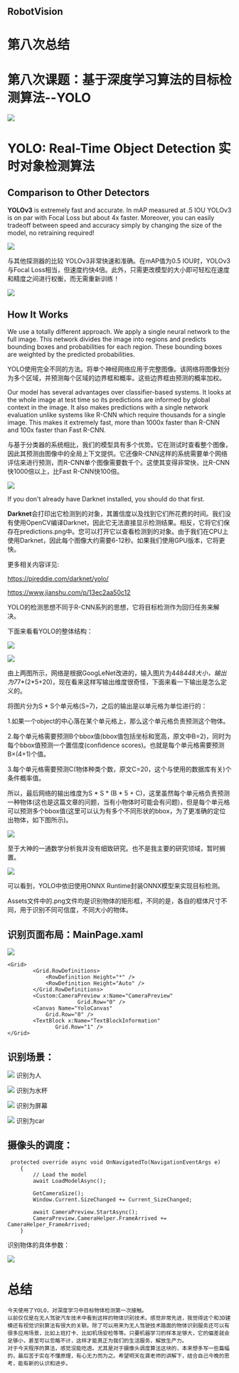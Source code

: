 RobotVision
-------
# 第八次总结
# 第八次课题：基于深度学习算法的目标检测算法--YOLO

![](107.jpg)

# YOLO: Real-Time Object Detection 实时对象检测算法

## Comparison to Other Detectors

**YOLOv3** is extremely fast and accurate. In mAP measured at .5 IOU YOLOv3 is on par with Focal Loss but about 4x faster. Moreover, you can easily tradeoff between speed and accuracy simply by changing the size of the model, no retraining required!

![](108.png)

与其他探测器的比较 YOLOv3非常快速和准确。在mAP值为0.5 IOU时，YOLOv3与Focal Loss相当，但速度约快4倍。此外，只需更改模型的大小即可轻松在速度和精度之间进行权衡，而无需重新训练！

![](109.png)

## How It Works

We use a totally different approach. We apply a single neural network to the full image. This network divides the image into regions and predicts bounding boxes and probabilities for each region. These bounding boxes are weighted by the predicted probabilities.

YOLO使用完全不同的方法。将单个神经网络应用于完整图像。该网络将图像划分为多个区域，并预测每个区域的边界框和概率。这些边界框由预测的概率加权。

Our model has several advantages over classifier-based systems. It looks at the whole image at test time so its predictions are informed by global context in the image. It also makes predictions with a single network evaluation unlike systems like R-CNN which require thousands for a single image. This makes it extremely fast, more than 1000x faster than R-CNN and 100x faster than Fast R-CNN.

与基于分类器的系统相比，我们的模型具有多个优势。它在测试时查看整个图像，因此其预测由图像中的全局上下文提供。它还像R-CNN这样的系统需要单个网络评估来进行预测，而R-CNN单个图像需要数千个。这使其变得非常快，比R-CNN快1000倍以上，比Fast R-CNN快100倍。

![](110.png)

If you don't already have Darknet installed, you should do that first.

**Darknet**会打印出它检测到的对象，其置信度以及找到它们所花费的时间。我们没有使用OpenCV编译Darknet，因此它无法直接显示检测结果。相反，它将它们保存在predictions.png中。您可以打开它以查看检测到的对象。由于我们在CPU上使用Darknet，因此每个图像大约需要6-12秒。如果我们使用GPU版本，它将更快。

更多相关内容详见:

<https://pjreddie.com/darknet/yolo/>

<https://www.jianshu.com/p/13ec2aa50c12>

YOLO的检测思想不同于R-CNN系列的思想，它将目标检测作为回归任务来解决。

下面来看看YOLO的整体结构：

![](111.png)

![](112.png)

由上两图所示，网络是根据GoogLeNet改进的，输入图片为448*448大小，输出为7*7*(2*5+20)，现在看来这样写输出维度很奇怪，下面来看一下输出是怎么定义的。

将图片分为S * S个单元格(S=7)，之后的输出是以单元格为单位进行的：

1.如果一个object的中心落在某个单元格上，那么这个单元格负责预测这个物体。

2.每个单元格需要预测B个bbox值(bbox值包括坐标和宽高，原文中B=2)，同时为每个bbox值预测一个置信度(confidence scores)。也就是每个单元格需要预测B×(4+1)个值。

3.每个单元格需要预测C(物体种类个数，原文C=20，这个与使用的数据库有关)个条件概率值。

所以，最后网络的输出维度为S * S * (B * 5 + C)，这里虽然每个单元格负责预测一种物体(这也是这篇文章的问题，当有小物体时可能会有问题)，但是每个单元格可以预测多个bbox值(这里可以认为有多个不同形状的bbox，为了更准确的定位出物体，如下图所示)。

![](113.png)

至于大神的一通数学分析我并没有细致研究。也不是我主要的研究领域，暂时搁置。

![](115.png)

可以看到，YOLO中依旧使用ONNX Runtime封装ONNX模型来实现目标检测。

Assets文件中的.png文件均是识别物体的矩形框，不同的是，各自的框体尺寸不同，用于识别不同可信度，不同大小的物体。

## 识别页面布局：MainPage.xaml

![](116.png)

    <Grid>
            <Grid.RowDefinitions>
                <RowDefinition Height="*" />
                <RowDefinition Height="Auto" />
            </Grid.RowDefinitions>
            <Custom:CameraPreview x:Name="CameraPreview"
                          Grid.Row="0" />
            <Canvas Name="YoloCanvas"
                Grid.Row="0" />
            <TextBlock x:Name="TextBlockInformation"
                   Grid.Row="1" />
    </Grid>

## 识别场景：

![](118.png)
识别为人

![](119.png)
识别为水杯

![](120.png)
识别为屏幕

![](121.png)
识别为car

## 摄像头的调度：
     protected override async void OnNavigatedTo(NavigationEventArgs e)
        {
            // Load the model
            await LoadModelAsync();

            GetCameraSize();
            Window.Current.SizeChanged += Current_SizeChanged;

            await CameraPreview.StartAsync();
            CameraPreview.CameraHelper.FrameArrived += CameraHelper_FrameArrived;
        }

识别物体的具体参数：

![](117.png)

# 总结

    今天使用了YOLO，对深度学习中目标物体检测第一次接触。
    以前仅仅是在无人驾驶汽车技术中看到这样的物体识别技术。感觉非常先进，我觉得这个和3D建模还有视觉识别算法有很大的关联。除了可以用来为无人驾驶技术路面的物体识别服务还可以有很多应用场景，比如上班打卡、比如机场安检等等。只要机器学习的样本足够大，它的偏差就会足够小，甚至可以忽略不计，这样才能真正为我们的生活服务，解放生产力。
    对于今天程序的算法，感觉没能吃透。尤其是对于摄像头调度算法这块的，本来想多写一些篇幅的，最后苦于实在不懂原理，有心无力而为之。希望明天在龚老师的讲解下，结合自己今晚的思考，能有新的认识和进步。












